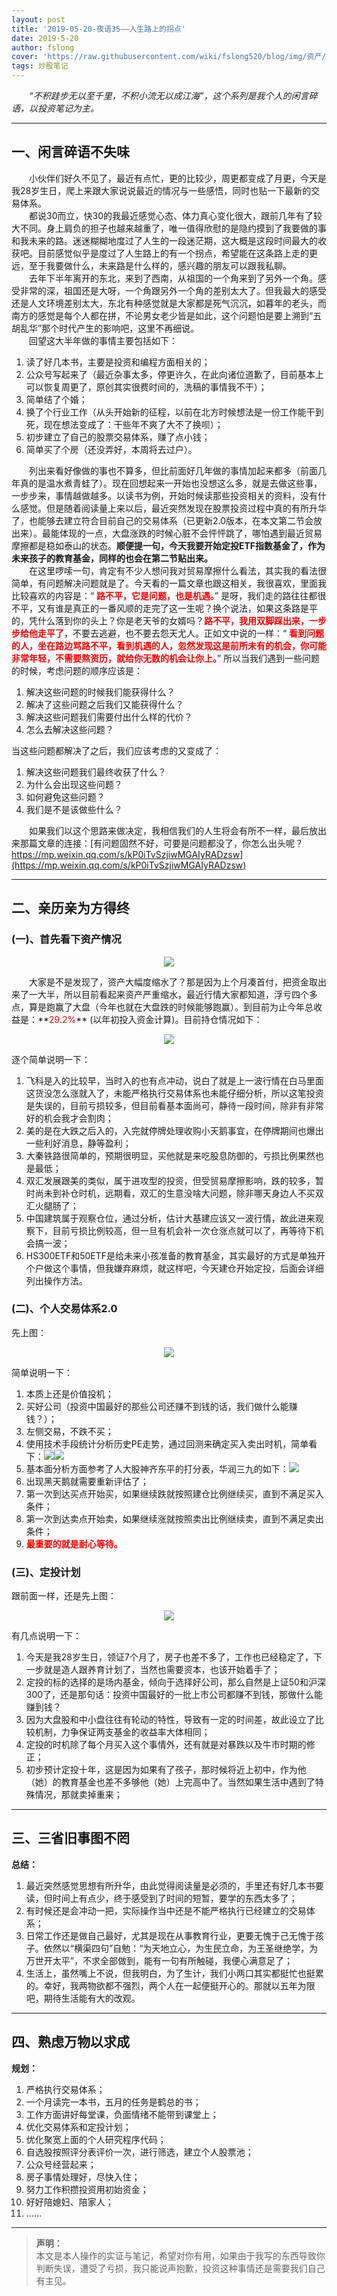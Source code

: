```yaml
---
layout: post
title: '2019-05-20-夜语35——人生路上的拐点'
date: 2019-5-20
author: fslong
cover: 'https://raw.githubusercontent.com/wiki/fslong520/blog/img/资产/资产2019-05-20.jpg'
tags: 炒股笔记
---
```

  
&emsp;&emsp;*“不积跬步无以至千里，不积小流无以成江海”，这个系列是我个人的闲言碎语，以投资笔记为主。*  
   

---
  


## **一、闲言碎语不失味**    
&emsp;&emsp;小伙伴们好久不见了，最近有点忙，更的比较少，周更都变成了月更，今天是我28岁生日，爬上来跟大家说说最近的情况与一些感悟，同时也贴一下最新的交易体系。  
&emsp;&emsp;都说30而立，快30的我最近感觉心态、体力真心变化很大，跟前几年有了较大不同。身上肩负的担子也越来越重了，唯一值得欣慰的是隐约摸到了我要做的事和我未来的路。迷迷糊糊地度过了人生的一段迷茫期，这大概是这段时间最大的收获吧。目前感觉似乎是度过了人生路上的有一个拐点，希望能在这条路上走的更远，至于我要做什么，未来路是什么样的，感兴趣的朋友可以跟我私聊。  
&emsp;&emsp;去年下半年离开的东北，来到了西南，从祖国的一个角来到了另外一个角。感受非常的深，祖国还是大呀，一个角跟另外一个角的差别太大了。但我最大的感受还是人文环境差别太大，东北有种感觉就是大家都是死气沉沉，如暮年的老头，而南方的感觉是每个人都在拼，不论男女老少皆是如此，这个问题怕是要上溯到“五胡乱华”那个时代产生的影响吧，这里不再细说。  
&emsp;&emsp;回望这大半年做的事情主要包括如下：  
> 
1. 读了好几本书，主要是投资和编程方面相关的；
2. 公众号写起来了（最近杂事太多，停更许久，在此向诸位道歉了，目前基本上可以恢复周更了，原创其实很费时间的，洗稿的事情我不干）；
3. 简单结了个婚；
4. 换了个行业工作（从头开始新的征程，以前在北方时候想法是一份工作能干到死，现在想法变成了：干些年不爽了大不了换呗）；
5. 初步建立了自己的股票交易体系，赚了点小钱；
6. 简单买了个房（还没弄好，本周将去过户）。  
   
&emsp;&emsp;列出来看好像做的事也不算多，但比前面好几年做的事情加起来都多（前面几年真的是温水煮青蛙了）。现在回想起来一开始也没想这么多，就是去做这些事，一步步来，事情越做越多。以读书为例，开始时候读那些投资相关的资料，没有什么感觉。但是随着阅读量上来以后，最近突然发现在股票投资过程中真的有所升华了，也能够去建立符合目前自己的交易体系（已更新2.0版本，在本文第二节会放出来）。最能体现的一点，大盘涨跌的时候心脏不会怦怦跳了，哪怕遇到最近贸易摩擦都是稳如泰山的状态。**顺便提一句，今天我要开始定投ETF指数基金了，作为未来孩子的教育基金，同样的也会在第二节贴出来。**  
&emsp;&emsp;在这里啰嗦一句，肯定有不少人想问我对贸易摩擦什么看法，其实我的看法很简单，有问题解决问题就是了。今天看的一篇文章也跟这相关，我很喜欢，里面我比较喜欢的内容是：“ **<font color="red">路不平，它是问题，也是机遇。</font>**” 是呀，我们走的路往往都很不平，又有谁是真正的一番风顺的走完了这一生呢？换个说法，如果这条路是平的，凭什么落到你的头上？你是老天爷的女婿吗？**<font color="red">路不平，我用双脚踩出来，一步步给他走平了</font>**，不要去逃避，也不要去怨天尤人。正如文中说的一样：“ **<font color="red">看到问题的人，坐在路边骂路不平，看到机遇的人，忽然发现这是前所未有的机会，你可能非常年轻，不需要熬资历，就给你无数的机会让你上。</font>**” 所以当我们遇到一些问题的时候，考虑问题的顺序应该是：   
> 
1. 解决这些问题的时候我们能获得什么？
2. 解决了这些问题之后我们又能获得什么？
3. 解决这些问题我们需要付出什么样的代价？
4. 怎么去解决这些问题？  
   
当这些问题都解决了之后，我们应该考虑的又变成了：   
> 
1. 解决这些问题我们最终收获了什么？
2. 为什么会出现这些问题？
3. 如何避免这些问题？
4. 我们是不是该做些什么？  

&emsp;&emsp;如果我们以这个思路来做决定，我相信我们的人生将会有所不一样，最后放出来那篇文章的连接：[有问题固然不好，可要是问题都没了，你怎么出头呢？https://mp.weixin.qq.com/s/kP0iTvSzjiwMGAIyRADzsw](https://mp.weixin.qq.com/s/kP0iTvSzjiwMGAIyRADzsw)
      
---

## **二、亲历亲为方得终**
### (一)、首先看下资产情况  
<p style="text-align:center"><img src="https://raw.githubusercontent.com/wiki/fslong520/blog/img/资产/资产2019-05-20.jpg"></p>  
&emsp;&emsp;大家是不是发现了，资产大幅度缩水了？那是因为上个月凑首付，把资金取出来了一大半，所以目前看起来资产严重缩水，最近行情大家都知道，浮亏四个多点，算是跑赢了大盘（今年也就在大盘跌的时候能够跑赢）。到目前为止今年总收益是：**<font color="red">29.2%</font>** (以年初投入资金计算)。目前持仓情况如下：  
<p style="text-align:center"><img src="https://raw.githubusercontent.com/wiki/fslong520/blog/img/股票池/持仓2019-05-20.jpg"></p>    
逐个简单说明一下：  

> 
1. 飞科是入的比较早，当时入的也有点冲动，说白了就是上一波行情在白马里面这货没怎么涨就入了，未能严格执行交易体系也未能仔细分析，所以这笔投资是失误的，目前亏损较多，但目前看基本面尚可，静待一段时间，除非有非常好的机会我才会割肉；
2. 美的是在大跌之后入的，入完就停牌处理收购小天鹅事宜，在停牌期间也爆出一些利好消息，静等盈利；
3. 大秦铁路很简单的，预期很明显，买他就是来吃股息防御的，亏损比例果然也是最低；
4. 双汇发展跟美的类似，属于进攻型的投资，但受贸易摩擦影响，跌的较多，暂时尚未到补仓时机，远期看，双汇的生意没啥大问题，除非哪天身边人不买双汇火腿肠了；
5. 中国建筑属于观察仓位，通过分析，估计大基建应该又一波行情，故此进来观察下，目前亏损比例较高，但一旦有机会补一次仓涨点就可以了，再等待下机会搞一波；
6. HS300ETF和50ETF是给未来小孩准备的教育基金，其实最好的方式是单独开个户做这个事情，但我嫌弃麻烦，就这样吧，今天建仓开始定投，后面会详细列出操作方法。  

### (二)、个人交易体系2.0  
先上图：     
<p style="text-align:center"><img src="https://raw.githubusercontent.com/wiki/fslong520/blog/img/交易体系/交易体系2019-05.png"></p>    
简单说明一下：  

> 
1. 本质上还是价值投机；
2. 买好公司（投资中国最好的那些公司还赚不到钱的话，我们做什么能赚钱？）；
3. 左侧交易，不跌不买；
4. 使用技术手段统计分析历史PE走势，通过回测来确定买入卖出时机，简单看下：<img src="https://raw.githubusercontent.com/wiki/fslong520/blog/img/分位点研究/2019-05-20.jpg"><img src="https://raw.githubusercontent.com/wiki/fslong520/blog/img/分位点研究/美的回测2019-05-20.jpg">
5. 基本面分析方面参考了人大股神齐东平的打分表，华润三九的如下：<img src="https://raw.githubusercontent.com/wiki/fslong520/blog/img/企业评分表/华润三九评分表2019-05.png">
6. 出现黑天鹅就需要重新评估了；
7. 第一次到达买点开始买，如果继续跌就按照建仓比例继续买，直到不满足买入条件；
8. 第一次到达卖点开始卖，如果继续涨就按照卖出比例继续卖，直到不满足卖出条件；
9. **<font color="red">最重要的就是耐心等待。</font>**

### (三)、定投计划  
跟前面一样，还是先上图：
<p style="text-align:center"><img src="https://raw.githubusercontent.com/wiki/fslong520/blog/img/交易体系/定投计划2019-05.png"></p>   
有几点说明一下：  

>
1. 今天是我28岁生日，领证7个月了，房子也差不多了，工作也已经稳定了，下一步就是造人跟养育计划了，当然也需要资本，也该开始着手了；
2. 定投的标的选择的是场内基金，倾向于选择好公司，那么自然是上证50和沪深300了，还是那句话：投资中国最好的一批上市公司都赚不到钱，那做什么能赚到钱？
3. 因为大盘股和中小盘往往有轮动的特性，导致有一定的时间差，故此设立了比较机制，力争保证两支基金的收益率大体相同；
4. 定投的时机除了每个月买入这个事情外，还有就是对暴跌以及牛市时期的修正；
5. 初步预计定投十年，这是因为如果有了孩子，那时候将近上初中，作为他（她）的教育基金也差不多够他（她）上完高中了。当然如果生活中遇到了特殊情况，那就卖掉重来；

---

## **三、三省旧事图不罔**  
**总结：**  
1. 最近突然感觉思想有所升华，由此觉得阅读量是必须的，手里还有好几本书要读，但时间上有点少，终于感受到了时间的短暂，要学的东西太多了；
2. 有时候还是会冲动一把，实际操作当中还是不能严格执行已经建立的交易体系；
3. 日常工作还是做自己最好，尤其是现在从事教育行业，更要无愧于己无愧于孩子。依然以“横渠四句”自勉：“为天地立心，为生民立命，为王圣继绝学，为万世开太平”，不求全部做到，能有一句有所触碰，我便心满意足了；
4. 生活上，虽然嘴上不说，但我明白，为了生计，我们小两口其实都挺忙也挺累的。幸好，我两物欲都不强烈，两个人在一起便挺开心的。那就以五年为限吧，期待生活能有大的改观。  

---

## **四、熟虑万物以求成**  
**规划：**  
1. 严格执行交易体系；
2. 一个月读完一本书，五月的任务是鹤总的书；
3. 工作方面讲好每堂课，负面情绪不能带到课堂上；
4. 优化交易体系和定投计划；
5. 优化聚宽上面的个人研究程序代码；
6. 自选股按照评分表评价一次，进行筛选，建立个人股票池；
7. 公众号经营起来；
8. 房子事情处理好，尽快入住；
9. 努力工作积攒投资用初始资金；
10. 好好陪媳妇、陪家人；
11. …… 



    

---   
  
> **声明：**  
> 本文是本人操作的实证与笔记，希望对你有用，如果由于我写的东西导致你判断失误，遭受了亏损，我只能说声抱歉，投资这种事情还是需要我们自己有主见。
